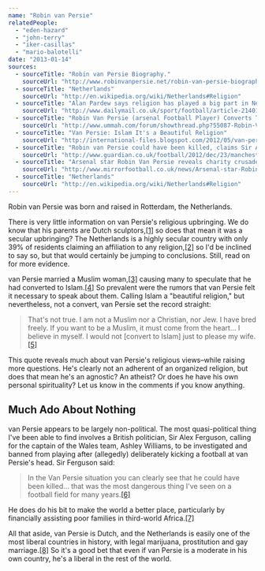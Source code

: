 ```yaml
---
name: "Robin van Persie"
relatedPeople:
  - "eden-hazard"
  - "john-terry"
  - "iker-casillas"
  - "mario-balotelli"
date: "2013-01-14"
sources:
  - sourceTitle: "Robin van Persie Biography."
    sourceUrl: "http://www.robinvanpersie.net/robin-van-persie-biography"
  - sourceTitle: "Netherlands"
    sourceUrl: "http://en.wikipedia.org/wiki/Netherlands#Religion"
  - sourceTitle: "Alan Pardew says religion has played a big part in Newcastle's success"
    sourceUrl: "http://www.dailymail.co.uk/sport/football/article-2140137/Alan-Pardew-says-religion-played-big-Newcastles-success.html"
  - sourceTitle: "Robin Van Persie (arsenal Football Player) Converts Too…"
    sourceUrl: "http://www.ummah.com/forum/showthread.php?55087-Robin-Van-Persie%28arsenal-Football-Player%29-CONVERTS-TOO"
  - sourceTitle: "Van Persie: Islam It's a Beautiful Religion"
    sourceUrl: "http://international-files.blogspot.com/2012/05/van-persie-islam-its-beautiful-religion.html"
  - sourceTitle: "Robin van Persie could have been killed, claims Sir Alex Ferguson"
    sourceUrl: "http://www.guardian.co.uk/football/2012/dec/23/manchester-united-van-persie-swansea"
  - sourceTitle: "Arsenal star Robin Van Persie reveals charity crusade that will change Africa forever"
    sourceUrl: "http://www.mirrorfootball.co.uk/news/Arsenal-star-Robin-Van-Persie-reveals-charity-crusade-that-will-change-Africa-forever-Exclusive-article643319.html"
  - sourceTitle: "Netherlands"
    sourceUrl: "http://en.wikipedia.org/wiki/Netherlands#Religion"
---
```


Robin van Persie was born and raised in Rotterdam, the Netherlands.

There is very little information on van Persie's religious upbringing. We do know that his parents are Dutch sculptors,<a class="source-citation" href="http://www.robinvanpersie.net/robin-van-persie-biography" title="Robin van Persie Biography.">[1]</a> so does that mean it was a secular upbringing? The Netherlands is a highly secular country with only 39% of residents claiming an affiliation to any religion,<a class="source-citation" href="http://en.wikipedia.org/wiki/Netherlands#Religion" title="Netherlands">[2]</a> so I'd be inclined to say so, but that would certainly be jumping to conclusions. Still, read on for more evidence.

van Persie married a Muslim woman,<a class="source-citation" href="http://www.dailymail.co.uk/sport/football/article-2140137/Alan-Pardew-says-religion-played-big-Newcastles-success.html" title="Alan Pardew says religion has played a big part in Newcastle&apos;s success">[3]</a> causing many to speculate that he had converted to Islam.<a class="source-citation" href="http://www.ummah.com/forum/showthread.php?55087-Robin-Van-Persie%28arsenal-Football-Player%29-CONVERTS-TOO" title="Robin Van Persie (arsenal Football Player) Converts Too…">[4]</a> So prevalent were the rumors that van Persie felt it necessary to speak about them. Calling Islam a "beautiful religion," but nevertheless, not a convert, van Persie set the record straight:

>That's not true. I am not a Muslim nor a Christian, nor Jew. I have bred freely. If you want to be a Muslim, it must come from the heart… I believe in myself. I would not [convert to Islam] just to please my wife.<a class="source-citation" href="http://international-files.blogspot.com/2012/05/van-persie-islam-its-beautiful-religion.html" title="Van Persie: Islam It&apos;s a Beautiful Religion">[5]</a>

This quote reveals much about van Persie's religious views–while raising more questions. He's clearly not an adherent of an organized religion, but does that mean he's an agnostic? An atheist? Or does he have his own personal spirituality? Let us know in the comments if you know anything.


## Much Ado About Nothing

van Persie appears to be largely non-political. The most quasi-political thing I've been able to find involves a British politician, Sir Alex Ferguson, calling for the captain of the Wales team, Ashley Williams, to be investigated and banned from playing after (allegedly) deliberately kicking a football at van Persie's head. Sir Ferguson said:

>In the Van Persie situation you can clearly see that he could have been killed… that was the most dangerous thing I've seen on a football field for many years.<a class="source-citation" href="http://www.guardian.co.uk/football/2012/dec/23/manchester-united-van-persie-swansea" title="Robin van Persie could have been killed, claims Sir Alex Ferguson">[6]</a>

He does do his bit to make the world a better place, particularly by financially assisting poor families in third-world Africa.<a class="source-citation" href="http://www.mirrorfootball.co.uk/news/Arsenal-star-Robin-Van-Persie-reveals-charity-crusade-that-will-change-Africa-forever-Exclusive-article643319.html" title="Arsenal star Robin Van Persie reveals charity crusade that will change Africa forever">[7]</a>

All that aside, van Persie is Dutch, and the Netherlands is easily one of the most liberal countries in history, with legal marijuana, prostitution and gay marriage.<a class="source-citation" href="http://en.wikipedia.org/wiki/Netherlands#Religion" title="Netherlands">[8]</a> So it's a good bet that even if van Persie is a moderate in his own country, he's a liberal in the rest of the world.